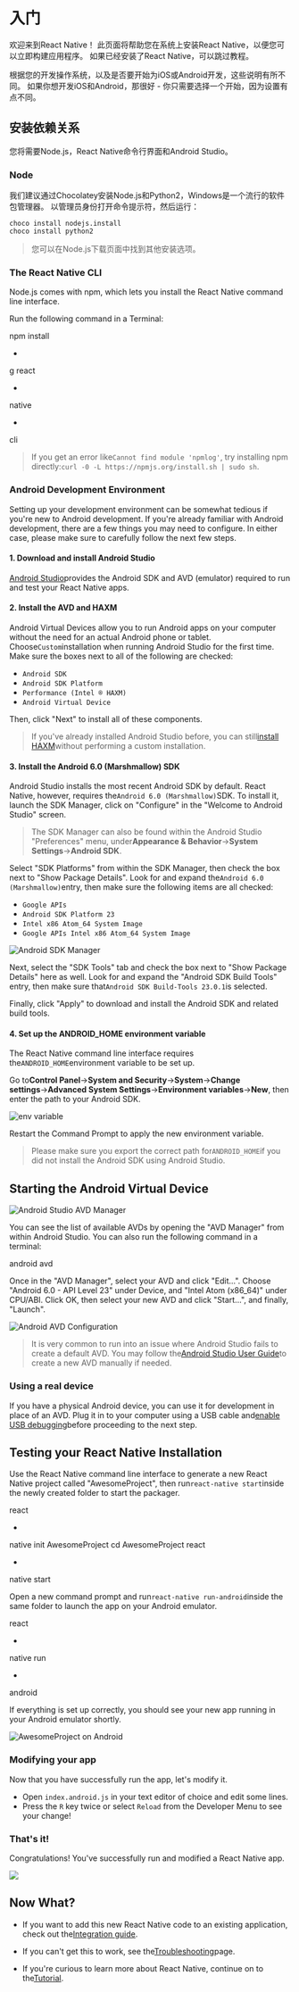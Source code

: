 # 入门

欢迎来到React Native！ 此页面将帮助您在系统上安装React Native，以便您可以立即构建应用程序。 如果已经安装了React Native，可以跳过教程。

根据您的开发操作系统，以及是否要开始为iOS或Android开发，这些说明有所不同。 如果你想开发iOS和Android，那很好 - 你只需要选择一个开始，因为设置有点不同。

## 安装依赖关系

您将需要Node.js，React Native命令行界面和Android Studio。

### Node

我们建议通过Chocolatey安装Node.js和Python2，Windows是一个流行的软件包管理器。 以管理员身份打开命令提示符，然后运行：

```
choco install nodejs.install
choco install python2
```

> 您可以在Node.js下载页面中找到其他安装选项。

### The React Native CLI

Node.js comes with npm, which lets you install the React Native command line interface.

Run the following command in a Terminal:

npm install

-

g react

-

native

-

cli

> If you get an error like`Cannot find module 'npmlog'`, try installing npm directly:`curl -0 -L https://npmjs.org/install.sh | sudo sh`.

### Android Development Environment

Setting up your development environment can be somewhat tedious if you're new to Android development. If you're already familiar with Android development, there are a few things you may need to configure. In either case, please make sure to carefully follow the next few steps.

#### 1. Download and install Android Studio

[Android Studio](https://developer.android.com/studio/install.html)provides the Android SDK and AVD \(emulator\) required to run and test your React Native apps.

#### 2. Install the AVD and HAXM

Android Virtual Devices allow you to run Android apps on your computer without the need for an actual Android phone or tablet. Choose`Custom`installation when running Android Studio for the first time. Make sure the boxes next to all of the following are checked:

* `Android SDK`
* `Android SDK Platform`
* `Performance (Intel ® HAXM)`
* `Android Virtual Device`

Then, click "Next" to install all of these components.

> If you've already installed Android Studio before, you can still[install HAXM](https://software.intel.com/en-us/android/articles/installation-instructions-for-intel-hardware-accelerated-execution-manager-windows)without performing a custom installation.

#### 3. Install the Android 6.0 \(Marshmallow\) SDK

Android Studio installs the most recent Android SDK by default. React Native, however, requires the`Android 6.0 (Marshmallow)`SDK. To install it, launch the SDK Manager, click on "Configure" in the "Welcome to Android Studio" screen.

> The SDK Manager can also be found within the Android Studio "Preferences" menu, under**Appearance & Behavior**→**System Settings**→**Android SDK**.

Select "SDK Platforms" from within the SDK Manager, then check the box next to "Show Package Details". Look for and expand the`Android 6.0 (Marshmallow)`entry, then make sure the following items are all checked:

* `Google APIs`
* `Android SDK Platform 23`
* `Intel x86 Atom_64 System Image`
* `Google APIs Intel x86 Atom_64 System Image`

![](https://facebook.github.io/react-native/img/AndroidSDKManager.png "Android SDK Manager")

Next, select the "SDK Tools" tab and check the box next to "Show Package Details" here as well. Look for and expand the "Android SDK Build Tools" entry, then make sure that`Android SDK Build-Tools 23.0.1`is selected.

Finally, click "Apply" to download and install the Android SDK and related build tools.

#### 4. Set up the ANDROID\_HOME environment variable

The React Native command line interface requires the`ANDROID_HOME`environment variable to be set up.

Go to**Control Panel**→**System and Security**→**System**→**Change settings**→**Advanced System Settings**→**Environment variables**→**New**, then enter the path to your Android SDK.

![](https://facebook.github.io/react-native/img/react-native-android-sdk-environment-variable-windows.png "env variable")

Restart the Command Prompt to apply the new environment variable.

> Please make sure you export the correct path for`ANDROID_HOME`if you did not install the Android SDK using Android Studio.

## Starting the Android Virtual Device

![](https://facebook.github.io/react-native/img/react-native-tools-avd.png "Android Studio AVD Manager")

You can see the list of available AVDs by opening the "AVD Manager" from within Android Studio. You can also run the following command in a terminal:

android avd

Once in the "AVD Manager", select your AVD and click "Edit...". Choose "Android 6.0 - API Level 23" under Device, and "Intel Atom \(x86\_64\)" under CPU/ABI. Click OK, then select your new AVD and click "Start...", and finally, "Launch".

![](https://facebook.github.io/react-native/img/AndroidAVDConfiguration.png "Android AVD Configuration")

> It is very common to run into an issue where Android Studio fails to create a default AVD. You may follow the[Android Studio User Guide](https://developer.android.com/studio/run/managing-avds.html)to create a new AVD manually if needed.

### Using a real device

If you have a physical Android device, you can use it for development in place of an AVD. Plug it in to your computer using a USB cable and[enable USB debugging](https://developer.android.com/training/basics/firstapp/running-app.html)before proceeding to the next step.

## Testing your React Native Installation

Use the React Native command line interface to generate a new React Native project called "AwesomeProject", then run`react-native start`inside the newly created folder to start the packager.

react

-

native init AwesomeProject cd AwesomeProject react

-

native start

Open a new command prompt and run`react-native run-android`inside the same folder to launch the app on your Android emulator.

react

-

native run

-

android

If everything is set up correctly, you should see your new app running in your Android emulator shortly.

![](https://facebook.github.io/react-native/img/AndroidSuccess.png "AwesomeProject on Android")

### Modifying your app

Now that you have successfully run the app, let's modify it.

* Open
  `index.android.js`
  in your text editor of choice and edit some lines.
* Press the
  `R`
  key twice or select
  `Reload`
  from the Developer Menu to see your change!

### That's it!

Congratulations! You've successfully run and modified a React Native app.

![](https://facebook.github.io/react-native/img/react-native-congratulations.png)

## Now What?

* If you want to add this new React Native code to an existing application, check out the[Integration guide](https://facebook.github.io/react-native/docs/integration-with-existing-apps.html).

* If you can't get this to work, see the[Troubleshooting](https://facebook.github.io/react-native/docs/troubleshooting.html#content)page.

* If you're curious to learn more about React Native, continue on to the[Tutorial](https://facebook.github.io/react-native/docs/tutorial.html).



